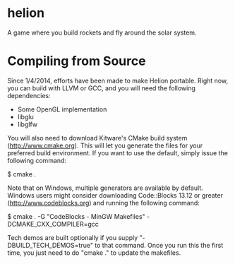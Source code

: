 helion
======

A game where you build rockets and fly around the solar system.


Compiling from Source
=====================

Since 1/4/2014, efforts have been made to make Helion portable. Right now, you can build with LLVM or GCC, and you will need the following dependencies:

* Some OpenGL implementation
* libglu
* libglfw

You will also need to download Kitware's CMake build system (http://www.cmake.org). This will let you generate the files for your preferred build environment. If you want to use the default, simply issue the following command:

$ cmake .

Note that on Windows, multiple generators are available by default. Windows users might consider downloading Code::Blocks 13.12 or greater (http://www.codeblocks.org) and running the following command:

$ cmake . -G "CodeBlocks - MinGW Makefiles" -DCMAKE_CXX_COMPILER=gcc

Tech demos are built optionally if you supply "-DBUILD_TECH_DEMOS=true" to that command. Once you run this the first time, you just need to do "cmake ." to update the makefiles.